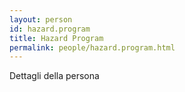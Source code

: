 ```yaml
---
layout: person
id: hazard.program
title: Hazard Program
permalink: people/hazard.program.html
---
```


Dettagli della persona
